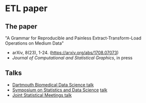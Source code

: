 ETL paper
================

The paper
---------

"A Grammar for Reproducible and Painless Extract-Transform-Load Operations on Medium Data"

-   arXiv, 8(23), 1-24. (<https://arxiv.org/abs/1708.07073>)
-   *Journal of Computational and Statistical Graphics*, in press

Talks
-----

-   [Dartmouth Biomedical Data Science talk](https://beanumber.github.io/etl-paper/dartmouth_talk.html)
-   [Symposium on Statistics and Data Science](http://ww2.amstat.org/meetings/sdss/2018/onlineprogram/AbstractDetails.cfm?AbstractID=304456) [talk](https://beanumber.github.io/etl-paper/sdss_2018.html)
-   [Joint Statistical Meetings talk](https://beanumber.github.io/etl-paper/jsm_2018.html)
